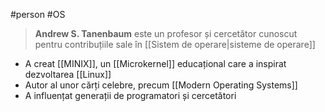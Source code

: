 #person  #OS

> **Andrew S. Tanenbaum** este un profesor și cercetător cunoscut pentru contribuțiile sale în [[Sistem de operare|sisteme de operare]]

- A creat [[MINIX]], un [[Microkernel]] educațional care a inspirat dezvoltarea [[Linux]]
- Autor al unor cărți celebre, precum [[Modern Operating Systems]]
- A influențat generații de programatori și cercetători